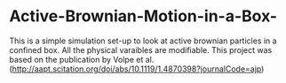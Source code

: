 # Active-Brownian-Motion-in-a-Box-

This is a simple simulation set-up to look at active brownian particles in a confined box. All the physical varaibles are modifiable. This project was based on the publication by Volpe et al. (http://aapt.scitation.org/doi/abs/10.1119/1.4870398?journalCode=ajp)
